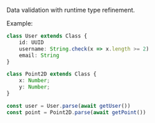 Data validation with runtime type refinement.

Example:

```typescript
class User extends Class {
    id: UUID
    username: String.check(x => x.length >= 2)
    email: String
}

class Point2D extends Class {
    x: Number;
    y: Number;
}

const user = User.parse(await getUser())
const point = Point2D.parse(await getPoint())
```
